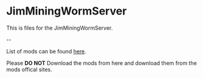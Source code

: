 # JimMiningWormServer

This is files for the JimMiningWormServer.

--

List of mods can be found [here](https://www.modlister.com/user/jtrent238/JimMiningWorm%20Server).

Please __**DO NOT**__ Download the mods from here and download them from the mods offical sites.